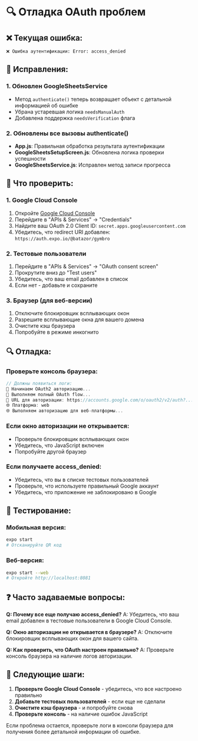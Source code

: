 # 🔍 Отладка OAuth проблем

## ❌ Текущая ошибка:
```
❌ Ошибка аутентификации: Error: access_denied
```

## 🔧 Исправления:

### 1. Обновлен GoogleSheetsService
- Метод `authenticate()` теперь возвращает объект с детальной информацией об ошибке
- Убрана устаревшая логика `needsManualAuth`
- Добавлена поддержка `needsVerification` флага

### 2. Обновлены все вызовы authenticate()
- **App.js**: Правильная обработка результата аутентификации
- **GoogleSheetsSetupScreen.js**: Обновлена логика проверки успешности
- **GoogleSheetsService.js**: Исправлен метод записи прогресса

## 🚀 Что проверить:

### 1. Google Cloud Console
1. Откройте [Google Cloud Console](https://console.cloud.google.com/)
2. Перейдите в "APIs & Services" → "Credentials"
3. Найдите ваш OAuth 2.0 Client ID: `secret.apps.googleusercontent.com`
4. Убедитесь, что redirect URI добавлен: `https://auth.expo.io/@batazor/gymbro`

### 2. Тестовые пользователи
1. Перейдите в "APIs & Services" → "OAuth consent screen"
2. Прокрутите вниз до "Test users"
3. Убедитесь, что ваш email добавлен в список
4. Если нет - добавьте и сохраните

### 3. Браузер (для веб-версии)
1. Отключите блокировщик всплывающих окон
2. Разрешите всплывающие окна для вашего домена
3. Очистите кэш браузера
4. Попробуйте в режиме инкогнито

## 🔍 Отладка:

### Проверьте консоль браузера:
```javascript
// Должны появиться логи:
🔐 Начинаем OAuth2 авторизацию...
🔄 Выполняем полный OAuth flow...
🔗 URL для авторизации: https://accounts.google.com/o/oauth2/v2/auth?...
🌐 Платформа: web
🌐 Выполняем авторизацию для веб-платформы...
```

### Если окно авторизации не открывается:
- Проверьте блокировщик всплывающих окон
- Убедитесь, что JavaScript включен
- Попробуйте другой браузер

### Если получаете access_denied:
- Убедитесь, что вы в списке тестовых пользователей
- Проверьте, что используете правильный Google аккаунт
- Убедитесь, что приложение не заблокировано в Google

## 📱 Тестирование:

### Мобильная версия:
```bash
expo start
# Отсканируйте QR код
```

### Веб-версия:
```bash
expo start --web
# Откройте http://localhost:8081
```

## ❓ Часто задаваемые вопросы:

**Q: Почему все еще получаю access_denied?**
A: Убедитесь, что ваш email добавлен в тестовые пользователи в Google Cloud Console.

**Q: Окно авторизации не открывается в браузере?**
A: Отключите блокировщик всплывающих окон для вашего сайта.

**Q: Как проверить, что OAuth настроен правильно?**
A: Проверьте консоль браузера на наличие логов авторизации.

## 🎯 Следующие шаги:

1. **Проверьте Google Cloud Console** - убедитесь, что все настроено правильно
2. **Добавьте тестовых пользователей** - если еще не сделали
3. **Очистите кэш браузера** - и попробуйте снова
4. **Проверьте консоль** - на наличие ошибок JavaScript

Если проблема остается, проверьте логи в консоли браузера для получения более детальной информации об ошибке.
